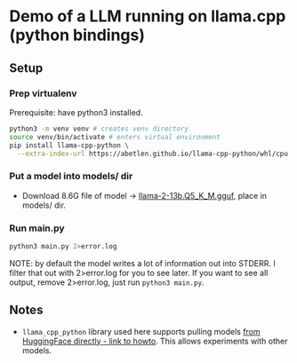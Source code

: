 # Demo of a LLM running on llama.cpp (python bindings)

## Setup

### Prep virtualenv

Prerequisite: have python3 installed.

```bash
python3 -m venv venv # creates venv directory
source venv/bin/activate # enters virtual environment
pip install llama-cpp-python \
  --extra-index-url https://abetlen.github.io/llama-cpp-python/whl/cpu # rm extra-index-url part if runs on GPU
```

### Put a model into models/ dir

- Download 8.6G file of model -> [llama-2-13b.Q5_K_M.gguf](https://huggingface.co/TheBloke/Llama-2-13B-GGUF/resolve/main/llama-2-13b.Q5_K_M.gguf?download=true), place in models/ dir.

### Run main.py

```bash
python3 main.py 2>error.log
```
NOTE: by default the model writes a lot of information out into STDERR. I filter that out with 2>error.log for you to see later.
If you want to see all output, remove 2>error.log, just run `python3 main.py`.


## Notes

- `llama_cpp_python` library used here supports pulling models [from HuggingFace directly - link to howto](https://github.com/abetlen/llama-cpp-python?tab=readme-ov-file#pulling-models-from-hugging-face-hub). This allows experiments with other models.

